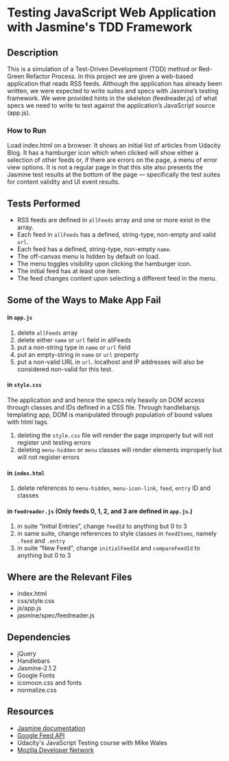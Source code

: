 # Testing JavaScript Web Application with Jasmine's TDD Framework

## Description

This is a simulation of a Test-Driven Development (TDD) method or Red-Green Refactor Process. In this project we are given a web-based application that reads RSS feeds. Although the application has already been written, we were expected to write suites and specs with Jasmine’s testing framework. We were provided hints in the skeleton (feedreader.js) of what specs we need to write to test against the application’s JavaScript source (app.js).

### How to Run
Load index.html on a browser. It shows an initial list of articles from Udacity Blog. It has a hamburger icon which when clicked will show either a selection of other feeds or, if there are errors on the page, a menu of error view options. It is not a regular page in that this site also presents the Jasmine test results at the bottom of the page — specifically the test suites for content validity and UI event results.

## Tests Performed
* RSS feeds are defined in `allFeeds` array and one or more exist in the array.
* Each feed in `allFeeds` has a defined, string-type, non-empty and valid `url`.
* Each feed has a defined, string-type, non-empty `name`.
* The off-canvas menu is hidden by default on load.
* The menu toggles visibility upon clicking the hamburger icon.
* The initial feed has at least one item.
* The feed changes content upon selecting a different feed in the menu.

## Some of the Ways to Make App Fail

#### in `app.js`
1. delete `allFeeds` array
1. delete either `name` or `url` field in allFeeds
1. put a non-string type in `name` or `url` field
1. put an empty-string in `name` or `url` property
1. put a non-valid URL in `url`. localhost and IP addresses will also be considered non-valid for this test.

#### in `style.css`
The application and and hence the specs rely heavily on DOM access through classes and IDs defined in a CSS file. Through handlebarsjs templating app, DOM is manipulated through population of bound values with html tags.
1. deleting the `style.css` file will render the page improperly but will not register unit testing errors
1. deleting `menu-hidden` or `menu` classes will render elements improperly but will not register errors

#### in `index.html`
1. delete references to `menu-hidden`, `menu-icon-link`, `feed`, `entry` ID and classes

#### in `feedreader.js` (Only feeds 0, 1, 2, and 3 are defined in `app.js`.)
1. in suite “Initial Entries”, change `feedId` to anything but 0 to 3
1. in same suite, change references to style classes in `feedItems`, namely `.feed` and `.entry`
1. in suite "New Feed", change `initialFeedId` and `compareFeedId` to anything but 0 to 3

## Where are the Relevant Files
* index.html
* css/style.css
* js/app.js
* jasmine/spec/feedreader.js

## Dependencies
* jQuery
* Handlebars
* Jasmine-2.1.2
* Google Fonts
* icomoon.css and fonts
* normalize.css

## Resources
* [Jasmine documentation](http://jasmine.github.io/2.2/introduction.html)
* [Google Feed API](https://developers.google.com/feed/)
* Udacity's JavaScript Testing course with Mike Wales
* [Mozilla Developer Network](https://developer.mozilla.org/en-US/)
